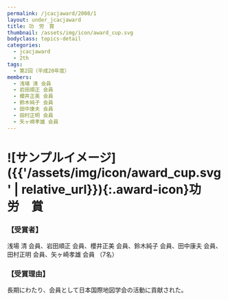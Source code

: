 ```yaml
---
permalink: /jcacjaward/2008/1
layout: under_jcacjaward
title: 功　労　賞
thumbnail: /assets/img/icon/award_cup.svg
bodyclass: topics-detail
categories:
  - jcacjaward
  - 2th
tags:
  - 第2回（平成20年度）
members:
  - 浅場 清 会員
  - 岩田順正 会員
  - 櫻井正美 会員
  - 鈴木純子 会員
  - 田中康夫 会員
  - 田村正明 会員
  - 矢ヶ崎孝雄 会員
---
```


# ![サンプルイメージ]({{'/assets/img/icon/award_cup.svg' | relative_url}}){:.award-icon}功　労　賞

### 【受賞者】

浅場 清 会員、岩田順正 会員、櫻井正美 会員、鈴木純子 会員、田中康夫 会員、田村正明 会員、矢ヶ崎孝雄 会員 （7名）

### 【受賞理由】

長期にわたり、会員として日本国際地図学会の活動に貢献された。
